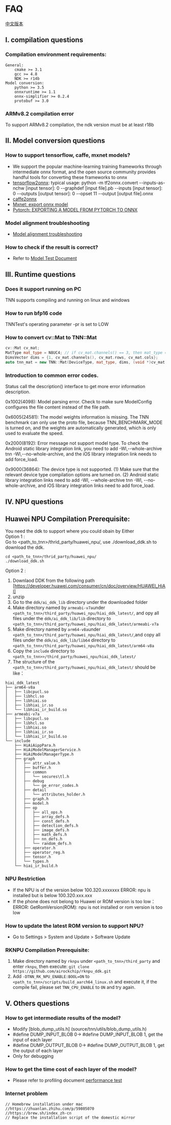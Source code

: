 # FAQ

[中文版本](../cn/faq.md)

## I. compilation questions

### Compilation environment requirements:
    General:  
        cmake >= 3.1  
        gcc >= 4.8  
        NDK >= r14b  
    Model conversion:  
        python >= 3.5  
        onnxruntime >= 1.1  
        onnx-simplifier >= 0.2.4  
        protobuf >= 3.0  
 
### ARMv8.2 compilation error
To support ARMv8.2 compilation, the ndk version must be at least r18b
        
## II. Model conversion questions

### How to support tensorflow, caffe, mxnet models?
* We support the popular machine-learning training frameworks through intermediate onnx format, and the open source community provides handful tools for converting these frameworks to onnx
* [tensorflow2onnx](https://github.com/onnx/tensorflow-onnx): typical usage: python -m tf2onnx.convert --inputs-as-nchw [input tensor]: 0 --graphdef [input file].pb --inputs [input tensor]: 0 --outputs [output tensor]: 0 --opset 11 --output [output file].onnx
* [caffe2onnx](./user/caffe2tnn_en.md)
* [Mxnet: export onnx model](https://mxnet.apache.org/api/python/docs/tutorials/deploy/export/onnx.html)
* [Pytorch: EXPORTING A MODEL FROM PYTORCH TO ONNX](https://pytorch.org/tutorials/advanced/super_resolution_with_onnxruntime.html)

### Model alignment troubleshooting
* [Model alignment troubleshooting](./model_align_en.md) 

### How to check if the result is correct?
* Refer to [Model Test Document](./user/test_en.md)


## III. Runtime questions

### Does it support running on PC
TNN supports compiling and running on linux and windows

### How to run bfp16 code
TNNTest's operating parameter -pr is set to LOW

### How to convert cv::Mat to TNN::Mat
```cpp
cv::Mat cv_mat;
MatType mat_type = N8UC4; // if cv_mat.channels() == 3, then mat_type = N8UC3.
DimsVector dims = {1, cv_mat.channels(), cv_mat.rows, cv_mat.cols};
auto tnn_mat = new TNN::Mat(DeviceType, mat_type, dims, (void *)cv_mat.ptr);
```

### Introduction to common error codes.
Status call the description() interface to get more error information description.  

0x1002(4098): Model parsing error. Check to make sure ModelConfig configures the file content instead of the file path.  

0x6005(24581): The model weights information is missing. The TNN benchmark can only use the proto file, because TNN_BENCHMARK_MODE is turned on, and the weights are automatically generated, which is only used to evaluate the speed.  

0x2000(8192): Error message not support model type. To check the Android static library integration link, you need to add -Wl,--whole-archive tnn -Wl,--no-whole-archive, and the iOS library integration link needs to add force_load.  

0x9000(36864): The device type is not supported. (1) Make sure that the relevant device type compilation options are turned on. (2) Android static library integration links need to add -Wl, --whole-archive tnn -Wl, --no-whole-archive, and iOS library integration links need to add force_load.  

## IV. NPU questions

## Huawei NPU Compilation Prerequisite:
You need the ddk to support where you could obain by 
Either   
Option 1 :  
Go to <path_to_tnn>/thrid_party/huawei_npu/, use ./download_ddk.sh to download the ddk.  
````
cd <path_to_tnn>/thrid_party/huawei_npu/
./download_ddk.sh 
````
Option 2 :
1. Downlaod DDK from the following path [https://developer.huawei.com/consumer/cn/doc/overview/HUAWEI_HiAI]  
2. unzip  
3. Go to the `ddk/ai_ddk_lib` directory under the downloaded folder   
4. Make directory named by `armeabi-v7a`under  `<path_to_tnn>/third_party/huawei_npu/hiai_ddk_latest/`, and opy all files under the `ddk/ai_ddk_lib/lib` directory to `<path_to_tnn>/third_party/huawei_npu/hiai_ddk_latest/armeabi-v7a`  
5.  Make directory named by `arm64-v8a`under  `<path_to_tnn>/third_party/huawei_npu/hiai_ddk_latest/`,and copy all files under the `ddk/ai_ddk_lib/lib64` directory to  `<path_to_tnn>/third_party/huawei_npu/hiai_ddk_latest/arm64-v8a`    
6. Copy the `include` directory to `<path_to_tnn>>/third_party/huawei_npu/hiai_ddk_latest/`  
7. The structure of the `<path_to_tnn>/third_party/huawei_npu/hiai_ddk_latest/` should be like：  

```
hiai_ddk_latest
├── arm64-v8a 
│   ├── libcpucl.so 
│   ├── libhcl.so
│   ├── libhiai.so
│   ├── libhiai_ir.so
│   └── libhiai_ir_build.so
├── armeabi-v7a
│   ├── libcpucl.so
│   ├── libhcl.so
│   ├── libhiai.so
│   ├── libhiai_ir.so
│   └── libhiai_ir_build.so
└── include
    ├── HiAiAippPara.h
    ├── HiAiModelManagerService.h
    ├── HiAiModelManagerType.h
    ├── graph
    │   ├── attr_value.h
    │   ├── buffer.h
    │   ├── common
    │   │   └── secures\tl.h
    │   ├── debug
    │   │   └── ge_error_codes.h
    │   ├── detail
    │   │   └── attributes_holder.h
    │   ├── graph.h
    │   ├── model.h
    │   ├── op
    │   │   ├── all_ops.h
    │   │   ├── array_defs.h
    │   │   ├── const_defs.h
    │   │   ├── detection_defs.h
    │   │   ├── image_defs.h
    │   │   ├── math_defs.h
    │   │   ├── nn_defs.h
    │   │   └── random_defs.h
    │   ├── operator.h
    │   ├── operator_reg.h
    │   ├── tensor.h 
    │   └── types.h
    └── hiai_ir_build.h
```

### NPU Restriction
* If the NPU is of the version below 100.320.xxxxxxx
  ERROR: npu is installed but is below 100.320.xxx.xxx
* If the phone does not belong to Huawei or ROM version is too low：
  ERROR: GetRomVersion(ROM): npu is not installed or rom version is too low
  
### How to update the latest ROM version to support NPU?
* Go to Settings > System and Update > Software Update
    
### RKNPU Compilation Prerequisite:
1. Make directory named by `rknpu` under `<path_to_tnn>/third_party` and enter `rknpu`, then execute: `git clone https://github.com/airockchip/rknpu_ddk.git`
2. Add `-DTNN_RK_NPU_ENABLE:BOOL=ON` to `<path_to_tnn>/scripts/build_aarch64_linux.sh` and execute it, if the compile fail, please set `TNN_CPU_ENABLE` to `ON` and try again.


## V. Others questions

### How to get intermediate results of the model?
* Modify [blob_dump_utils.h] (source/tnn/utils/blob_dump_utils.h)
*   \#define DUMP_INPUT_BLOB 0-> #define DUMP_INPUT_BLOB 1, get the input of each layer
*   \#define DUMP_OUTPUT_BLOB 0-> #define DUMP_OUTPUT_BLOB 1, get the output of each layer
* Only for debugging

### How to get the time cost of each layer of the model?
* Please refer to profiling document [performance test](./development/profiling_en.md)

### Internet problem
```text
// Homebrew installation under mac
//https://zhuanlan.zhihu.com/p/59805070
//https://brew.sh/index_zh-cn
// Replace the installation script of the domestic mirror
```
